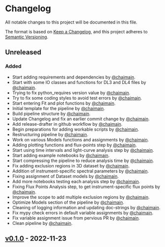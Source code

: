 # Changelog

All notable changes to this project will be documented in this file.

The format is based on [Keep a Changelog](https://keepachangelog.com/en/1.0.0/),
and this project adheres to [Semantic Versioning](https://semver.org/spec/v2.0.0.html).

## Unreleased

### Added

- Start adding requirements and dependencies by [@chaimain](https://github.com/chaimain).
- Start with some IO classes and functions for DL3 and DL4 files by [@chaimain](https://github.com/chaimain).
- Trying to fix python_requires version value by [@chaimain](https://github.com/chaimain).
- Try to fix some coding styles to avoid test errors by [@chaimain](https://github.com/chaimain).
- Start entering Fit and plot functions by [@chaimain](https://github.com/chaimain).
- Initial template for the pipeline by [@chaimain](https://github.com/chaimain).
- Build pipeline structure by [@chaimain](https://github.com/chaimain).
- Update Changelog and fix an earlier commit change by [@chaimain](https://github.com/chaimain).
- Add release-drafter in github workflow by [@chaimain](https://github.com/chaimain).
- Begin preparations for adding workable scripts by [@chaimain](https://github.com/chaimain).
- Restructuring pipeline by [@chaimain](https://github.com/chaimain).
- Work on various Models functions and assignments by [@chaimain](https://github.com/chaimain).
- Adding plotting functions and flux-points step by [@chaimain](https://github.com/chaimain).
- Start using time intervals and light-curve analysis step by [@chaimain](https://github.com/chaimain).
- Start adding example notebooks by [@chaimain](https://github.com/chaimain).
- Start compressing the pipeline to reduce analysis time by [@chaimain](https://github.com/chaimain).
- Fix adding exclusion regions in 3D dataset by [@chaimain](https://github.com/chaimain).
- Addition of instrument-specific spectral parameters by [@chaimain](https://github.com/chaimain).
- Fixing assignment of Dataset models by [@chaimain](https://github.com/chaimain).
- Add more notebooks testing each analysis step by [@chaimain](https://github.com/chaimain).
- Fixing Flux Points Analysis step, to get instrument-specific flux points by [@chaimain](https://github.com/chaimain).
- Improve the scope to add multiple exclusion regions by [@chaimain](https://github.com/chaimain).
- Optimize Models section of the pipeline by [@chaimain](https://github.com/chaimain).
- Cleaning of logging information and updating doc-strings by [@chaimain](https://github.com/chaimain).
- Fix mypy check errors in default variable assignments by [@chaimain](https://github.com/chaimain).
- Fix variable assignment issue from pervious PR by [@chaimain](https://github.com/chaimain).
- Clean pipeline by [@chaimain](https://github.com/chaimain).

## [v0.1.0](https://github.com/mireianievas/asgardpy/releases/tag/v0.1.0) - 2022-11-23
